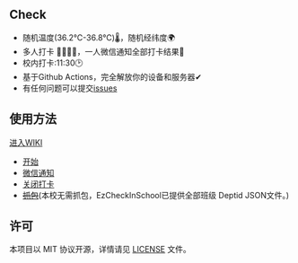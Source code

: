 ## Check
       

- 随机温度(36.2℃-36.8℃)🌡，随机经纬度🌍  
- 多人打卡  👨‍👩‍👧‍👧，一人微信通知全部打卡结果💬  
- 校内打卡:11:30🕑             
- 基于Github Actions，完全解放你的设备和服务器✔
- 有任何问题可以提交[issues](https://github.com/YooKing/HAUT_autoCheck/issues/new)
## 使用方法   
[进入WIKI](https://github.com/YooKing/HAUT_autoCheck/wiki)
- [开始](https://github.com/YooKing/HAUT_autoCheck/wiki#开始)
- [微信通知](https://github.com/YooKing/HAUT_autoCheck/wiki#微信通知)  
- [关闭打卡](https://github.com/YooKing/HAUT_autoCheck/wiki#关闭打卡)  
- ~~[抓包](https://github.com/YooKing/HAUT_autoCheck/wiki#zhuabao)~~(本校无需抓包，EzCheckInSchool已提供全部班级 Deptid JSON文件。)

## 许可
本项目以 MIT 协议开源，详情请见 [LICENSE](LICENSE) 文件。
    
